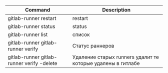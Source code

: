 
|  Command	|  Description	 	| 
|---	|--- 	|
| gitlab-runner restart 	| restart 	  		|
|  gitlab-runner status	| status	  	|  
| gitlab-runner list 	|  список	 	   	|
| gitlab-runner gitlab-runner verify 	| Статус раннеров 	  	 		|
| gitlab-runner gitlab-runner verify -delete 	|  Удаление старых runners удалит те которые удалены в гитлабе   	|

